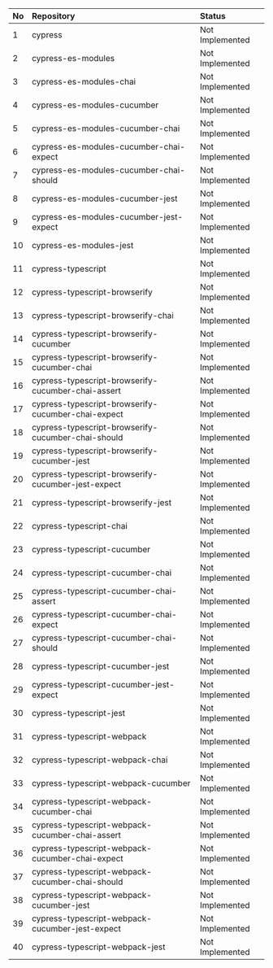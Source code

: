 | No | Repository                                         | Status          |
| :- | :------------------------------------------------- | :-------------- |
| 1  | cypress                                            | Not Implemented |
| 2  | cypress-es-modules                                 | Not Implemented |
| 3  | cypress-es-modules-chai                            | Not Implemented |
| 4  | cypress-es-modules-cucumber                        | Not Implemented |
| 5  | cypress-es-modules-cucumber-chai                   | Not Implemented |
| 6  | cypress-es-modules-cucumber-chai-expect            | Not Implemented |
| 7  | cypress-es-modules-cucumber-chai-should            | Not Implemented |
| 8  | cypress-es-modules-cucumber-jest                   | Not Implemented |
| 9  | cypress-es-modules-cucumber-jest-expect            | Not Implemented |
| 10 | cypress-es-modules-jest                            | Not Implemented |
| 11 | cypress-typescript                                 | Not Implemented |
| 12 | cypress-typescript-browserify                      | Not Implemented |
| 13 | cypress-typescript-browserify-chai                 | Not Implemented |
| 14 | cypress-typescript-browserify-cucumber             | Not Implemented |
| 15 | cypress-typescript-browserify-cucumber-chai        | Not Implemented |
| 16 | cypress-typescript-browserify-cucumber-chai-assert | Not Implemented |
| 17 | cypress-typescript-browserify-cucumber-chai-expect | Not Implemented |
| 18 | cypress-typescript-browserify-cucumber-chai-should | Not Implemented |
| 19 | cypress-typescript-browserify-cucumber-jest        | Not Implemented |
| 20 | cypress-typescript-browserify-cucumber-jest-expect | Not Implemented |
| 21 | cypress-typescript-browserify-jest                 | Not Implemented |
| 22 | cypress-typescript-chai                            | Not Implemented |
| 23 | cypress-typescript-cucumber                        | Not Implemented |
| 24 | cypress-typescript-cucumber-chai                   | Not Implemented |
| 25 | cypress-typescript-cucumber-chai-assert            | Not Implemented |
| 26 | cypress-typescript-cucumber-chai-expect            | Not Implemented |
| 27 | cypress-typescript-cucumber-chai-should            | Not Implemented |
| 28 | cypress-typescript-cucumber-jest                   | Not Implemented |
| 29 | cypress-typescript-cucumber-jest-expect            | Not Implemented |
| 30 | cypress-typescript-jest                            | Not Implemented |
| 31 | cypress-typescript-webpack                         | Not Implemented |
| 32 | cypress-typescript-webpack-chai                    | Not Implemented |
| 33 | cypress-typescript-webpack-cucumber                | Not Implemented |
| 34 | cypress-typescript-webpack-cucumber-chai           | Not Implemented |
| 35 | cypress-typescript-webpack-cucumber-chai-assert    | Not Implemented |
| 36 | cypress-typescript-webpack-cucumber-chai-expect    | Not Implemented |
| 37 | cypress-typescript-webpack-cucumber-chai-should    | Not Implemented |
| 38 | cypress-typescript-webpack-cucumber-jest           | Not Implemented |
| 39 | cypress-typescript-webpack-cucumber-jest-expect    | Not Implemented |
| 40 | cypress-typescript-webpack-jest                    | Not Implemented |
